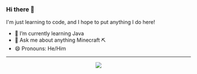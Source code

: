 ### Hi there 👋
I'm just learning to code, and I hope to put anything I do here!

- 🌱 I’m currently learning Java
- 💬 Ask me about anything Minecraft ⛏
- 😄 Pronouns: He/Him
---
<p align="center" >
    <img src="https://github-readme-streak-stats.herokuapp.com?user=adammakesfilm&theme=dark&date_format=M%20j%5B%2C%20Y%5D&background=00000000&currStreakNum=7A7A7A&sideNums=7A7A7A&sideLabels=7A7A7A&border=E4E2E2&currStreakLabel=3080ED&ring=3080ED&fire=DD2727"/>
</p>
